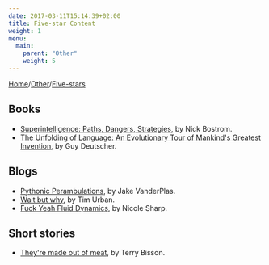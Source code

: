 ```yaml
---
date: 2017-03-11T15:14:39+02:00
title: Five-star Content
weight: 1
menu:
  main:
    parent: "Other"
    weight: 5
---
```


[Home](/)/[Other](/other/)/[Five-stars](/other/five-stars/)

## Books
* [Superintelligence: Paths, Dangers, Strategies](https://en.wikipedia.org/wiki/Superintelligence:_Paths,_Dangers,_Strategies), by Nick Bostrom.
* [The Unfolding of Language: An Evolutionary Tour of Mankind's Greatest Invention](https://www.amazon.com/Unfolding-Language-Evolutionary-Mankinds-Invention/dp/0805080120), by Guy Deutscher.

## Blogs
* [Pythonic Perambulations](https://jakevdp.github.io/), by Jake VanderPlas.
* [Wait but why](http://waitbutwhy.com/), by Tim Urban.
* [Fuck Yeah Fluid Dynamics](http://fuckyeahfluiddynamics.tumblr.com/about), by Nicole Sharp.

## Short stories
* [They're made out of meat](http://www.terrybisson.com/page6/page6.html), by Terry Bisson.